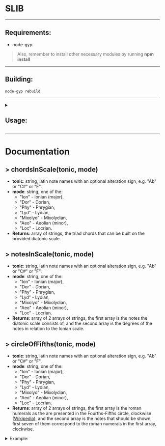 # SLIB
---
## Requirements:
- node-gyp
> Also, remember to install other necessary modules by running **npm install**
---
## Building: 
    node-gyp rebuild
---
<details>
<summary><h2>Usage:</h2></summary>

- ### Directly import
```js
var slib = require("./path/to/index.js")
```
- ### Import with npm
```bash
npm install ./path/to/module
```

&nbsp;&nbsp;&nbsp;&nbsp;&nbsp;&nbsp;&nbsp;and then in your js file
```js
var slib = require("slib")
```
</details>

---

# Documentation

## > chordsInScale(tonic, mode)
- **tonic**: string, latin note names with an optional alteration sign, e.g. "Ab" or "C#" or "F".
- **mode**: string, one of the:
  - "Ion" - Ionian (major),
  - "Dor" - Dorian,
  - "Phy" - Phrygian,
  - "Lyd" - Lydian,
  - "Mixolyd" - Mixolydian,
  - "Aeo" - Aeolian (minor),
  - "Loc" - Locrian.
- **Returns**: array of strings, the triad chords that can be built on the provided diatonic scale.

## > notesInScale(tonic, mode)
- **tonic**: string, latin note names with an optional alteration sign, e.g. "Ab" or "C#" or "F".
- **mode**: string, one of the:
  - "Ion" - Ionian (major),
  - "Dor" - Dorian,
  - "Phy" - Phrygian,
  - "Lyd" - Lydian,
  - "Mixolyd" - Mixolydian,
  - "Aeo" - Aeolian (minor),
  - "Loc" - Locrian.
- **Returns**: array of 2 arrays of strings, the first array is the notes the diatonic scale consists of, and the second array is the degrees of the notes in relation to the Ionian scale.

## > circleOfFifths(tonic, mode)
- **tonic**: string, latin note names with an optional alteration sign, e.g. "Ab" or "C#" or "F".
- **mode**: string, one of the:
  - "Ion" - Ionian (major),
  - "Dor" - Dorian,
  - "Phy" - Phrygian,
  - "Lyd" - Lydian,
  - "Mixolyd" - Mixolydian,
  - "Aeo" - Aeolian (minor),
  - "Loc" - Locrian.
- **Returns**: array of 2 arrays of strings, the first array is the roman numerals as the are presented in the Fourths-Fifths circle, clockwise (<a href = "https://en.wikipedia.org/wiki/Roman_numerals">Wikipedia</a>), and the second array is the notes that should be shown, first seven of them correspond to the roman numerals in the first array, clockwise.

<details>
<summary>Example:</summary>
circleOfFifths("A", "Dorian") returns 

```
[
  [
    'III', 'VII',
    'IV',  'i',
    'v',   'ii',
    'vi°'
  ],
  [
    'C',  'G',  'D',  'A',
    'E',  'B',  'F#', 'Db',
    'Ab', 'Eb', 'Bb', 'F'
  ]
]
```

So the top segment of the circle of fiths should be "C" with "III", and further go clockwise.

![alt text](examples/ffc.png)

</details>
